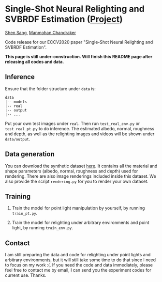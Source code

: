 # Single-Shot Neural Relighting and SVBRDF Estimation ([Project](http://cseweb.ucsd.edu/~viscomp/projects/ECCV20NeuralRelighting/))



[Shen Sang](https://sites.google.com/view/ssang), [Manmohan Chandraker](https://cseweb.ucsd.edu/~mkchandraker/)



Code release for our ECCV2020 paper "Single-Shot Neural Relighting and SVBRDF Estimation".


**This page is still under-construction. Will finish this README page after releasing all codes and data.**



## Inference

Ensure that the folder structure under `data` is:

```
data
|-- models
|-- real
|-- output
|-- ...
```

Put your own test images under `real`. Then run `test_real_env.py` or `test_real_pt.py` to do inference. The estimated albedo, normal, roughness and depth, as well as the relighting images and videos will be shown under `data/output`.


## Data generation

You can download the synthetic dataset [here](https://drive.google.com/file/d/1kmgPzBhhZpozNA7QH2FOmfM51m6CKwNc/view?usp=sharing). It contains all the material and shape parameters (albedo, normal, roughness and depth) used for rendering. There are also image renderings included inside this dataset. We also provide the script `rendering.py` for you to render your own dataset. 


## Training

1. Train the model for point light manipulation by yourself, by running `train_pt.py`.

2. Train the model for relighting under arbitrary environments and point light, by running `train_env.py`.


## Contact

I am still preparing the data and code for relighting under point lights and arbitrary environments, but it will still take some time to do that since I need to focus on my work :(. If you need the code and data immediately, please feel free to contact me by email, I can send you the experiment codes for current use. Thanks.